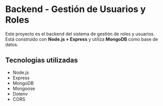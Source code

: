 # Backend - Gestión de Usuarios y Roles

Este proyecto es el backend del sistema de gestión de roles y usuarios. Está construido con **Node.js + Express** y utiliza **MongoDB** como base de datos.

##  Tecnologías utilizadas

- Node.js
- Express
- MongoDB
- Mongoose
- Dotenv
- CORS


